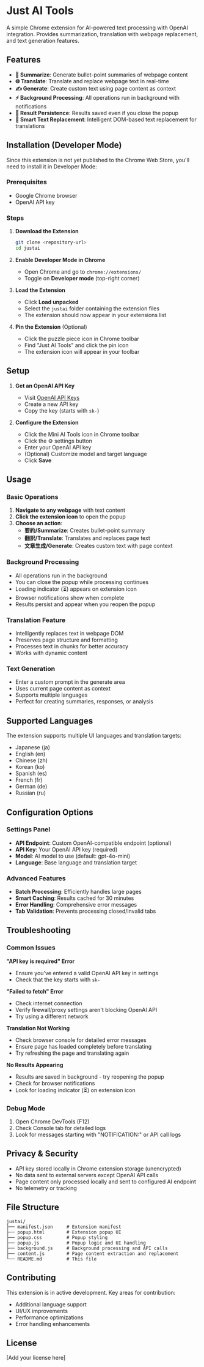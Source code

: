 # Just AI Tools

A simple Chrome extension for AI-powered text processing with OpenAI integration. Provides summarization, translation with webpage replacement, and text generation features.

## Features

- **📝 Summarize**: Generate bullet-point summaries of webpage content
- **🌐 Translate**: Translate and replace webpage text in real-time
- **✍️ Generate**: Create custom text using page content as context
- **⚡ Background Processing**: All operations run in background with notifications
- **🔄 Result Persistence**: Results saved even if you close the popup
- **🎯 Smart Text Replacement**: Intelligent DOM-based text replacement for translations

## Installation (Developer Mode)

Since this extension is not yet published to the Chrome Web Store, you'll need to install it in Developer Mode:

### Prerequisites
- Google Chrome browser
- OpenAI API key

### Steps

1. **Download the Extension**
   ```bash
   git clone <repository-url>
   cd justai
   ```

2. **Enable Developer Mode in Chrome**
   - Open Chrome and go to `chrome://extensions/`
   - Toggle on **Developer mode** (top-right corner)

3. **Load the Extension**
   - Click **Load unpacked**
   - Select the `justai` folder containing the extension files
   - The extension should now appear in your extensions list

4. **Pin the Extension** (Optional)
   - Click the puzzle piece icon in Chrome toolbar
   - Find "Just AI Tools" and click the pin icon
   - The extension icon will appear in your toolbar

## Setup

1. **Get an OpenAI API Key**
   - Visit [OpenAI API Keys](https://platform.openai.com/api-keys)
   - Create a new API key
   - Copy the key (starts with `sk-`)

2. **Configure the Extension**
   - Click the Mini AI Tools icon in Chrome toolbar
   - Click the ⚙️ settings button
   - Enter your OpenAI API key
   - (Optional) Customize model and target language
   - Click **Save**

## Usage

### Basic Operations
1. **Navigate to any webpage** with text content
2. **Click the extension icon** to open the popup
3. **Choose an action**:
   - **要約/Summarize**: Creates bullet-point summary
   - **翻訳/Translate**: Translates and replaces page text
   - **文章生成/Generate**: Creates custom text with page context

### Background Processing
- All operations run in the background
- You can close the popup while processing continues
- Loading indicator (⏳) appears on extension icon
- Browser notifications show when complete
- Results persist and appear when you reopen the popup

### Translation Feature
- Intelligently replaces text in webpage DOM
- Preserves page structure and formatting
- Processes text in chunks for better accuracy
- Works with dynamic content

### Text Generation
- Enter a custom prompt in the generate area
- Uses current page content as context
- Supports multiple languages
- Perfect for creating summaries, responses, or analysis

## Supported Languages

The extension supports multiple UI languages and translation targets:
- Japanese (ja)
- English (en)
- Chinese (zh)
- Korean (ko)
- Spanish (es)
- French (fr)
- German (de)
- Russian (ru)

## Configuration Options

### Settings Panel
- **API Endpoint**: Custom OpenAI-compatible endpoint (optional)
- **API Key**: Your OpenAI API key (required)
- **Model**: AI model to use (default: gpt-4o-mini)
- **Language**: Base language and translation target

### Advanced Features
- **Batch Processing**: Efficiently handles large pages
- **Smart Caching**: Results cached for 30 minutes
- **Error Handling**: Comprehensive error messages
- **Tab Validation**: Prevents processing closed/invalid tabs

## Troubleshooting

### Common Issues

**"API key is required" Error**
- Ensure you've entered a valid OpenAI API key in settings
- Check that the key starts with `sk-`

**"Failed to fetch" Error**
- Check internet connection
- Verify firewall/proxy settings aren't blocking OpenAI API
- Try using a different network

**Translation Not Working**
- Check browser console for detailed error messages
- Ensure page has loaded completely before translating
- Try refreshing the page and translating again

**No Results Appearing**
- Results are saved in background - try reopening the popup
- Check for browser notifications
- Look for loading indicator (⏳) on extension icon

### Debug Mode
1. Open Chrome DevTools (F12)
2. Check Console tab for detailed logs
3. Look for messages starting with "NOTIFICATION:" or API call logs

## Privacy & Security

- API key stored locally in Chrome extension storage (unencrypted)
- No data sent to external servers except OpenAI API calls
- Page content only processed locally and sent to configured AI endpoint
- No telemetry or tracking

## File Structure

```
justai/
├── manifest.json     # Extension manifest
├── popup.html        # Extension popup UI
├── popup.css         # Popup styling
├── popup.js          # Popup logic and UI handling
├── background.js     # Background processing and API calls
├── content.js        # Page content extraction and replacement
└── README.md         # This file
```

## Contributing

This extension is in active development. Key areas for contribution:
- Additional language support
- UI/UX improvements
- Performance optimizations
- Error handling enhancements

## License

[Add your license here]